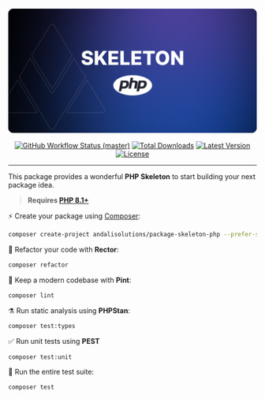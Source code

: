 <p align="center">
    <img src="https://raw.githubusercontent.com/andalisolutions/package-skeleton-php/main/art/skeleton.png"  width="600" alt="Package Skeleton Php">
    <p align="center">
        <a href="https://github.com/andalisolutions/skeleton-php/actions"><img alt="GitHub Workflow Status (master)" src="https://github.com/andalisolutions/package-skeleton-php/actions/workflows/tests.yml/badge.svg"></a>
        <a href="https://packagist.org/packages/andalisolutions/package-skeleton-php"><img alt="Total Downloads" src="https://img.shields.io/packagist/dt/andalisolutions/package-skeleton-php"></a>
        <a href="https://packagist.org/packages/andalisolutions/package-skeleton-php"><img alt="Latest Version" src="https://img.shields.io/packagist/v/andalisolutions/package-skeleton-php"></a>
        <a href="https://packagist.org/packages/andalisolutions/package-skeleton-php"><img alt="License" src="https://img.shields.io/packagist/l/andalisolutions/package-skeleton-php"></a>
    </p>
</p>

------
This package provides a wonderful **PHP Skeleton** to start building your next package idea.

> **Requires [PHP 8.1+](https://php.net/releases/)**

⚡️ Create your package using [Composer](https://getcomposer.org):

```bash
composer create-project andalisolutions/package-skeleton-php --prefer-source PackageName
```

🧹 Refactor your code with **Rector**:
```bash
composer refactor
```

🧹 Keep a modern codebase with **Pint**:
```bash
composer lint
```

⚗️ Run static analysis using **PHPStan**:
```bash
composer test:types
```

✅ Run unit tests using **PEST**
```bash
composer test:unit
```

🚀 Run the entire test suite:
```bash
composer test
```
